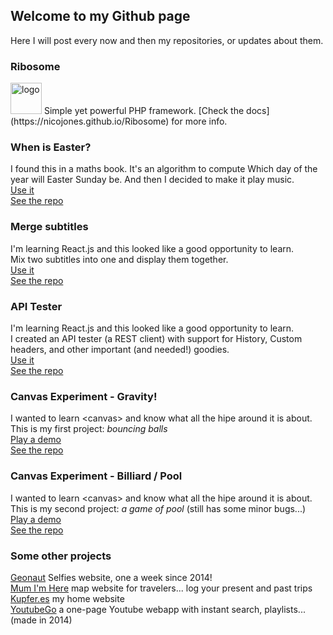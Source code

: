 ## Welcome to my Github page

Here I will post every now and then my repositories, or updates about them.

### Ribosome
<img src="https://i.imgur.com/xhDwTWD.png" alt="logo" height="50px" width="50px"/>
Simple yet powerful PHP framework. [Check the docs](https://nicojones.github.io/Ribosome) for more info.

### When is Easter?
I found this in a maths book. It's an algorithm to compute Which day of the year will Easter Sunday be. And then I decided to make it play music.  
[Use it](https://nicojones.github.io/easter/index.html)   
[See the repo](https://github.com/nicojones/easter)   

### Merge subtitles
I'm learning React.js and this looked like a good opportunity to learn.  
Mix two subtitles into one and display them together.  
[Use it](https://nicojones.github.io/subtitles/build/index_local.html)   
[See the repo](https://github.com/nicojones/subtitles/)   

### API Tester
I'm learning React.js and this looked like a good opportunity to learn.  
I created an API tester (a REST client) with support for History, Custom headers, and other important (and needed!) goodies.  
[Use it](https://nicojones.github.io/api-tester/build/index.html)    
[See the repo](https://github.com/nicojones/api-tester/)    

### Canvas Experiment - Gravity!
I wanted to learn &lt;canvas&gt; and know what all the hipe around it is about. This is my first project: *bouncing balls*    
[Play a demo](https://nicojones.github.io/canvas-gravity/gravity.html)    
[See the repo](https://github.com/nicojones/canvas-gravity)    

### Canvas Experiment - Billiard / Pool
I wanted to learn &lt;canvas&gt; and know what all the hipe around it is about. This is my second project: *a game of pool* (still has some minor bugs...)    
[Play a demo](https://nicojones.github.io/canvas-pool/index.html)   
[See the repo](https://github.com/nicojones/canvas-pool)    


### Some other projects
[Geonaut](https://geonaut.uk/) Selfies website, one a week since 2014!    
[Mum I'm Here](https://mumimhere.com/) map website for travelers... log your present and past trips     
[Kupfer.es](https://kupfer.es/) my home website    
[YoutubeGo](https://youtube.kupfer.es/) a one-page Youtube webapp with instant search, playlists... (made in 2014)    
